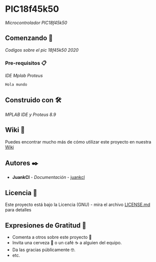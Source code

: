 # PIC18f45k50

_Microcontrolador PIC18f45k50_

## Comenzando 🚀

_Codigos sobre el pic 18f45k50 2020_


### Pre-requisitos 📋

_IDE Mplab_
_Proteus_

```
Hola mundo
```

## Construido con 🛠️

_MPLAB IDE y Proteus 8.9_


## Wiki 📖

Puedes encontrar mucho más de cómo utilizar este proyecto en nuestra [Wiki](https://github.com/tu/proyecto/wiki)

## Autores ✒️

* **JuankCl** - *Documentación* - [juankcl](https://github.com/juankcl)

## Licencia 📄

Este proyecto está bajo la Licencia (GNU) - mira el archivo [LICENSE.md](LICENSE.md) para detalles

## Expresiones de Gratitud 🎁

* Comenta a otros sobre este proyecto 📢
* Invita una cerveza 🍺 o un café ☕ a alguien del equipo. 
* Da las gracias públicamente 🤓.
* etc.

